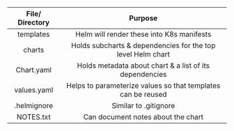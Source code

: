 |File/ Directory|Purpose|
| :---: | :---: |
|templates|Helm will render these into K8s manifests|
|charts|Holds subcharts & dependencies for the top level Helm chart|
|Chart.yaml|Holds metadata about chart & a list of its dependencies|
|values.yaml|Helps to parameterize values so that templates can be reused|
|.helmignore| Similar to .gitignore|
|NOTES.txt|Can document notes about the chart|